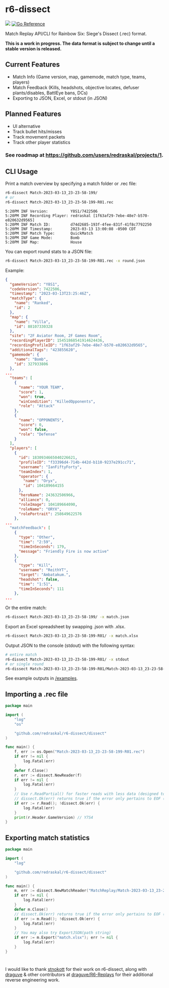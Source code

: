 # r6-dissect
[![](https://discordapp.com/api/guilds/936737628756271114/widget.png?style=shield)](https://discord.gg/XdEXWQZZAa)
[![Go Reference](https://pkg.go.dev/badge/github.com/redraskal/r6-dissect.svg)](https://pkg.go.dev/github.com/redraskal/r6-dissect)

Match Replay API/CLI for Rainbow Six: Siege's Dissect (.rec) format.

**This is a work in progress. The data format is subject to change until a stable version is released.**

## Current Features
- Match Info (Game version, map, gamemode, match type, teams, players)
- Match Feedback (Kills, headshots, objective locates, defuser plants/disables, BattlEye bans, DCs)
- Exporting to JSON, Excel, or stdout (in JSON)

## Planned Features
- UI alternative
- Track bullet hits/misses
- Track movement packets
- Track other player statistics

### See roadmap at https://github.com/users/redraskal/projects/1.

## CLI Usage
Print a match overview by specifying a match folder or .rec file:
```bash
r6-dissect Match-2023-03-13_23-23-58-199/
# or
r6-dissect Match-2023-03-13_23-23-58-199-R01.rec
```
```
5:20PM INF Version:          Y8S1/7422506
5:20PM INF Recording Player: redraskal [1f63af29-7ebe-48e7-b570-e820632d9565]
5:20PM INF Match ID:         d74d2685-193f-4fee-831f-41f8c7792250
5:20PM INF Timestamp:        2023-03-13 13:00:08 -0500 CDT
5:20PM INF Match Type:       QuickMatch
5:20PM INF Game Mode:        Bomb
5:20PM INF Map:              House
```
You can export round stats to a JSON file:
```bash
r6-dissect Match-2023-03-13_23-23-58-199-R01.rec -x round.json
```
Example:
```json
{
  "gameVersion": "Y8S1",
  "codeVersion": 7422506,
  "timestamp": "2023-03-13T23:25:46Z",
  "matchType": {
    "name": "Ranked",
    "id": 2
  },
  "map": {
    "name": "Villa",
    "id": 88107330328
  },
  "site": "2F Aviator Room, 2F Games Room",
  "recordingPlayerID": 15451868541914624436,
  "recordingProfileID": "1f63af29-7ebe-48e7-b570-e820632d9565",
  "additionalTags": "423855620",
  "gamemode": {
    "name": "Bomb",
    "id": 327933806
  },
...
  "teams": [
    {
      "name": "YOUR TEAM",
      "score": 1,
      "won": true,
      "winCondition": "KilledOpponents",
      "role": "Attack"
    },
    {
      "name": "OPPONENTS",
      "score": 0,
      "won": false,
      "role": "Defense"
    }
  ],
  "players": [
    {
      "id": 1830934665040226621,
      "profileID": "f33396d4-714b-442d-b110-9237e291cc71",
      "username": "IanFiftyForty",
      "teamIndex": 1,
      "operator": {
        "name": "Oryx",
        "id": 104189664155
      },
      "heroName": 243632506966,
      "alliance": 0,
      "roleImage": 104189664090,
      "roleName": "ORYX",
      "rolePortrait": 258649622576
    },
...
  "matchFeedback": [
    {
      "type": "Other",
      "time": "2:59",
      "timeInSeconds": 179,
      "message": "Friendly Fire is now active"
    },
    {
      "type": "Kill",
      "username": "ReithYT",
      "target": "Ambatakum.",
      "headshot": false,
      "time": "1:51",
      "timeInSeconds": 111
    },
...
```
Or the entire match:
```bash
r6-dissect Match-2023-03-13_23-23-58-199/ -x match.json
```
Export an Excel spreadsheet by swapping .json with .xlsx.
```bash
r6-dissect Match-2023-03-13_23-23-58-199-R01/ -x match.xlsx
```
Output JSON to the console (stdout) with the following syntax:
```bash
# entire match
r6-dissect Match-2023-03-13_23-23-58-199-R01/ -x stdout
# or single round
r6-dissect Match-2023-03-13_23-23-58-199-R01/Match-2023-03-13_23-23-58-199-R01.rec -x stdout
```

See example outputs in [/examples](https://github.com/redraskal/r6-dissect/tree/main/examples).

## Importing a .rec file
```go
package main

import (
	"log"
	"os"

	"github.com/redraskal/r6-dissect/dissect"
)

func main() {
	f, err := os.Open("Match-2023-03-13_23-23-58-199-R01.rec")
	if err != nil {
		log.Fatal(err)
	}
	defer f.Close()
	r, err := dissect.NewReader(f)
	if err != nil {
		log.Fatal(err)
	}
	// Use r.ReadPartial() for faster reads with less data (designed to fill in data gaps in the header)
	// dissect.Ok(err) returns true if the error only pertains to EOF (read was successful)
	if err := r.Read(); !dissect.Ok(err) {
		log.Fatal(err)
	}
	print(r.Header.GameVersion) // Y7S4
}
```

## Exporting match statistics
```go
package main

import (
	"log"

	"github.com/redraskal/r6-dissect/dissect"
)

func main() {
	m, err := dissect.NewMatchReader("MatchReplay/Match-2023-03-13_23-23-58-199/")
	if err != nil {
		log.Fatal(err)
	}
	defer m.Close()
	// dissect.Ok(err) returns true if the error only pertains to EOF (read was successful)
	if err := m.Read(); !dissect.Ok(err) {
		log.Fatal(err)
	}
	// You may also try ExportJSON(path string)
	if err := m.Export("match.xlsx"); err != nil {
		log.Fatal(err)
	}
}
```

#
I would like to thank [stnokott](https://github.com/stnokott) for their work on r6-dissect, along with [draguve](https://github.com/draguve) & other contributors at [draguve/R6-Replays](https://github.com/draguve/R6-Replays) for their additional reverse engineering work.

